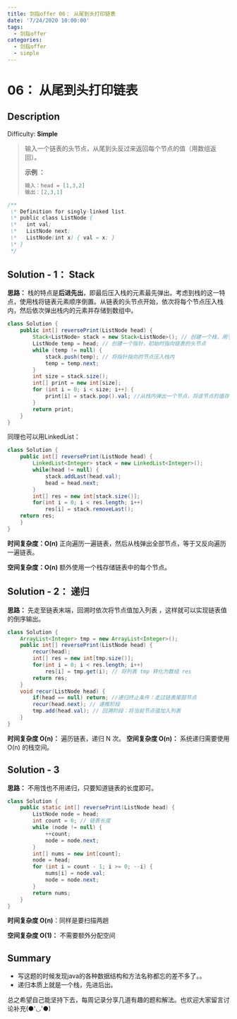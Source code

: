 ```yaml
---
title: 剑指offer 06： 从尾到头打印链表
date: '7/24/2020 10:00:00'
tags:
  - 剑指offer
categories:
  - 剑指offer
  - simple
---
```


# 06： 从尾到头打印链表

## **Description** 

Difficulty: **Simple**

> 输入一个链表的头节点，从尾到头反过来返回每个节点的值（用数组返回）。
>
> **示例 ：**
>
> ```java
> 输入：head = [1,3,2]
> 输出：[2,3,1]
> ```

```java
/**
 \* Definition for singly-linked list.
 \* public class ListNode {
 \*   int val;
 \*   ListNode next;
 \*   ListNode(int x) { val = x; }
 \* }
 */
```

## **Solution - 1：**  Stack

**思路：** 栈的特点是**后进先出**，即最后压入栈的元素最先弹出。考虑到栈的这一特点，使用栈将链表元素顺序倒置。从链表的头节点开始，依次将每个节点压入栈内，然后依次弹出栈内的元素并存储到数组中。

```java
class Solution {
    public int[] reversePrint(ListNode head) {
        Stack<ListNode> stack = new Stack<ListNode>(); // 创建一个栈，用于存储链表的节点
        ListNode temp = head; // 创建一个指针，初始时指向链表的头节点
        while (temp != null) {
            stack.push(temp); // 将指针指向的节点压入栈内
            temp = temp.next;
        }
        int size = stack.size();
        int[] print = new int[size];
        for (int i = 0; i < size; i++) {
            print[i] = stack.pop().val; //从栈内弹出一个节点，将该节点的值存储
        }
        return print;
    }
}
```

同理也可以用LinkedList：

```java
class Solution {
    public int[] reversePrint(ListNode head) {
        LinkedList<Integer> stack = new LinkedList<Integer>();
        while(head != null) {
            stack.addLast(head.val);
            head = head.next;
        }
        int[] res = new int[stack.size()];
        for(int i = 0; i < res.length; i++)
            res[i] = stack.removeLast();
    return res;
    }
}
```

**时间复杂度：O\(n\)** 正向遍历一遍链表，然后从栈弹出全部节点，等于又反向遍历一遍链表。 

**空间复杂度：O\(n\)** 额外使用一个栈存储链表中的每个节点。

## **Solution - 2：**  递归

**思路：** 先走至链表末端，回溯时依次将节点值加入列表 ，这样就可以实现链表值的倒序输出。

```java
class Solution {
    ArrayList<Integer> tmp = new ArrayList<Integer>();
    public int[] reversePrint(ListNode head) {
        recur(head);
        int[] res = new int[tmp.size()];
        for(int i = 0; i < res.length; i++)
            res[i] = tmp.get(i); // 将列表 tmp 转化为数组 res 
        return res; 
    }
    void recur(ListNode head) {
        if(head == null) return; //递归终止条件：走过链表尾部节点
        recur(head.next); // 递推阶段
        tmp.add(head.val); // 回溯阶段：将当前节点值加入列表
    }
}
```

**时间复杂度 O\(n\)：** 遍历链表，递归 N 次。 **空间复杂度 O\(n\)：** 系统递归需要使用 O\(n\) 的栈空间。

## **Solution - 3**

**思路：** 不用饯也不用递归，只要知道链表的长度即可。

```java
class Solution {
    public static int[] reversePrint(ListNode head) {
        ListNode node = head;
        int count = 0; // 链表长度
        while (node != null) {
            ++count;
            node = node.next;
        }
        int[] nums = new int[count];
        node = head;
        for (int i = count - 1; i >= 0; --i) {
            nums[i] = node.val;
            node = node.next;
        }
        return nums;
    }
}
```

**时间复杂度 O\(n\)**：同样是要扫描两趟 

**空间复杂度 O\(1\)：** 不需要额外分配空间

## **Summary** 

* 写这题的时候发现java的各种数据结构和方法名称都忘的差不多了。。
* 递归本质上就是一个栈，先进后出。

总之希望自己能坚持下去，每周记录分享几道有趣的题和解法。也欢迎大家留言讨论补充\(●'◡'●\)


